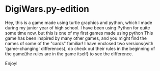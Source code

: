 # DigiWars.py-edition
Hey,
this is a game made using turtle graphics and python, which I made during my junior year of high school. I have been using Python for quite some time now, but this is one of my first games made using python
This game has been inspired by many other games, and you might find the names of some of the "cards" familiar!
I have enclosed two versions(with 'game-changing' differences), do check out their rules in the beginning of the game(the rules are in the game itself) to see the difference.

Enjoy!
